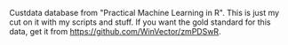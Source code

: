 Custdata database from "Practical Machine Learning in R". This is just my 
cut on it with my scripts and stuff. If you want the gold standard for this
data, get it from https://github.com/WinVector/zmPDSwR.
